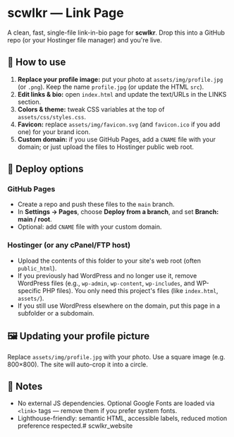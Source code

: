 # scwlkr — Link Page

A clean, fast, single-file link-in-bio page for **scwlkr**. Drop this into a GitHub repo (or your Hostinger file manager) and you're live.

## 🔧 How to use
1. **Replace your profile image:** put your photo at `assets/img/profile.jpg` (or `.png`). Keep the name `profile.jpg` (or update the HTML `src`).
2. **Edit links & bio:** open `index.html` and update the text/URLs in the LINKS section.
3. **Colors & theme:** tweak CSS variables at the top of `assets/css/styles.css`.
4. **Favicon:** replace `assets/img/favicon.svg` (and `favicon.ico` if you add one) for your brand icon.
5. **Custom domain:** if you use GitHub Pages, add a `CNAME` file with your domain; or just upload the files to Hostinger public web root.

## 🚀 Deploy options
### GitHub Pages
- Create a repo and push these files to the `main` branch.
- In **Settings → Pages**, choose **Deploy from a branch**, and set **Branch: main / root**.
- Optional: add `CNAME` file with your custom domain.

### Hostinger (or any cPanel/FTP host)
- Upload the contents of this folder to your site's web root (often `public_html`).
- If you previously had WordPress and no longer use it, remove WordPress files (e.g., `wp-admin`, `wp-content`, `wp-includes`, and WP-specific PHP files). You only need this project's files (like `index.html`, `assets/`).
- If you still use WordPress elsewhere on the domain, put this page in a subfolder or a subdomain.

## 🖼️ Updating your profile picture
Replace `assets/img/profile.jpg` with your photo. Use a square image (e.g. 800×800). The site will auto-crop it into a circle.

## 🧩 Notes
- No external JS dependencies. Optional Google Fonts are loaded via `<link>` tags — remove them if you prefer system fonts.
- Lighthouse-friendly: semantic HTML, accessible labels, reduced motion preference respected.# scwlkr_website